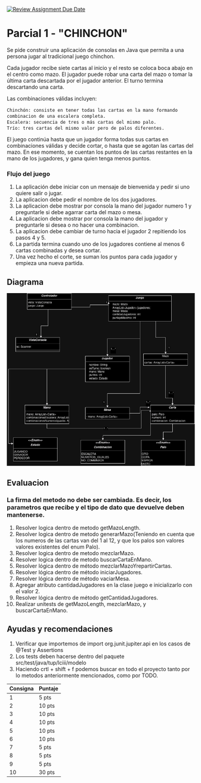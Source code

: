 [![Review Assignment Due Date](https://classroom.github.com/assets/deadline-readme-button-22041afd0340ce965d47ae6ef1cefeee28c7c493a6346c4f15d667ab976d596c.svg)](https://classroom.github.com/a/9YY__8jT)

# Parcial 1 - "CHINCHON"

Se pide construir una aplicación de consolas en Java que permita a una persona jugar al tradicional juego chinchon.

Cada jugador recibe siete cartas al inicio y el resto se coloca boca abajo en el centro como mazo. El jugador puede 
robar una carta del mazo o tomar la última carta descartada por el jugador anterior. 
El turno termina descartando una carta.

Las combinaciones válidas incluyen:

    Chinchón: consiste en tener todas las cartas en la mano formando combinacion de una escalera completa.
    Escalera: secuencia de tres o más cartas del mismo palo.
    Trío: tres cartas del mismo valor pero de palos diferentes.

El juego continúa hasta que un jugador forma todas sus cartas en combinaciones válidas y decide cortar,
o hasta que se agotan las cartas del mazo. En ese momento, 
se cuentan los puntos de las cartas restantes en la mano de los jugadores, y gana quien tenga menos puntos.

### Flujo del juego
1. La aplicación debe iniciar con un mensaje de bienvenida y pedir si uno quiere salir o jugar.
2. La aplicacion debe pedir el nombre de los dos jugadores.
3. La aplicacion debe mostrar por consola la mano del jugador numero 1 y preguntarle si debe agarrar carta del mazo o mesa.
4. La aplicacion debe mostrar por consola la mano del jugador y preguntarle si desea o no hacer una combinacion.
5. La aplicacion debe cambiar de turno hacia el jugador 2 repitiendo los pasos 4 y 5.
6. La partida termina cuando uno de los jugadores contiene al menos 6 cartas combinadas y desea cortar.
7. Una vez hecho el corte, se suman los puntos para cada jugador y empieza una nueva partida.


## Diagrama
![chinchon.jpg](docs%2Fchinchon.jpg)

## Evaluacion
### La firma del metodo no debe ser cambiada. Es decir, los parametros que recibe y el tipo de dato que devuelve deben mantenerse.
1. Resolver logica dentro de metodo getMazoLength.
2. Resolver logica dentro de metodo generarMazo(Teniendo en cuenta que los numeros de las cartas van del 1 al 12, y que los palos son valores valores existentes del enum Palo).
3. Resolver logica dentro de metodo mezclarMazo.
4. Resolver logica dentro de metodo buscarCartaEnMano.
5. Resolver lógica dentro de método mezclarMazoYrepartirCartas.
6. Resolver lógica dentro de método iniciarJugadores.
7. Resolver lógica dentro de método vaciarMesa.
8. Agregar atributo cantidadJugadores en la clase juego e inicializarlo con el valor 2.
9. Resolver lógica dentro de método getCantidadJugadores.
10. Realizar unitests de getMazoLength, mezclarMazo, y buscarCartaEnMano.

## Ayudas  y recomendaciones
1. Verificar que importemos de import org.junit.jupiter.api en los casos de @Test y Assertions
2. Los tests deben hacerse dentro del paquete src/test/java/tup/lciii/modelo
3. Haciendo crtl + shift + f podemos buscar en todo el proyecto tanto por lo metodos anteriormente mencionados, como por TODO.


| Consigna | Puntaje | 
|----------|---------|
| 1        | 5 pts   |
| 2        | 10 pts  |
| 3        | 10 pts  | 
| 4        | 10 pts  | 
| 5        | 10 pts  | 
| 6        | 10 pts  | 
| 7        | 5 pts   | 
| 8        | 5 pts   | 
| 9        | 5 pts   | 
| 10       | 30 pts  |
